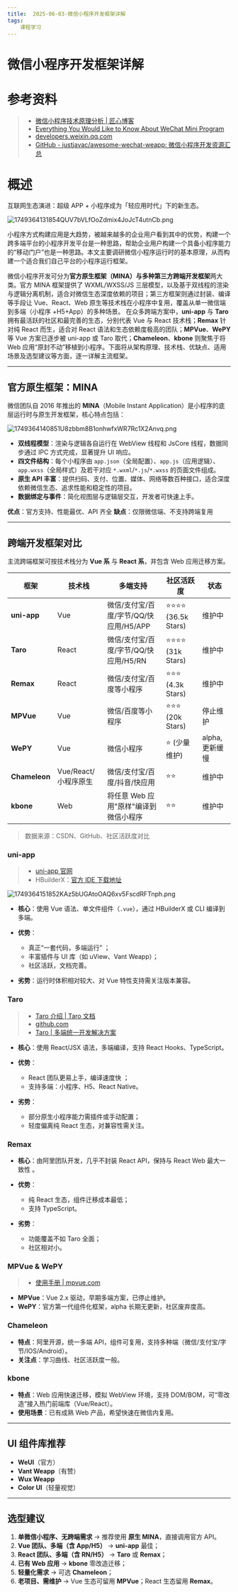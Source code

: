 ```yaml
---
title:  2025-06-03-微信小程序开发框架详解
tags: 
    课程学习
---
```

# 微信小程序开发框架详解

# 参考资料

> - [微信小程序技术原理分析 | 匠心博客](https://zhaomenghuan.js.org/blog/wechat-miniprogram-principle-analysis.html)
> - [Everything You Would Like to Know About WeChat Mini Program](https://ianwith.github.io/2020/02/12/everything-you-would-like-to-know-about-wechat-mini-program/?utm_source=chatgpt.com)
> - [developers.weixin.qq.com](https://developers.weixin.qq.com/miniprogram/dev/reference/)
> - [GitHub - justjavac/awesome-wechat-weapp: 微信小程序开发资源汇总 ](https://github.com/justjavac/awesome-wechat-weapp?tab=readme-ov-file)

# 概述

互联网生态演进：超级 APP + 小程序成为「轻应用时代」下的新生态。

![1749364131854QUV7bVLfOoZdmix4JoJcT4utnCb.png](https://gitee.com/tanke11223344/imagehost/raw/main/blog/1749364131854QUV7bVLfOoZdmix4JoJcT4utnCb.png)

小程序方式构建应用是大趋势，被越来越多的企业用户看到其中的优势，构建一个跨多端平台的小程序开发平台是一种思路，帮助企业用户构建一个具备小程序能力的“移动门户”也是一种思路。本文主要调研微信小程序运行时的基本原理，从而构建一个适合我们自己平台的小程序运行框架。

微信小程序开发可分为**官方原生框架（MINA）与多种第三方跨端开发框架**两大类。官方 MINA 框架提供了 WXML/WXSS/JS 三层模型，以及基于双线程的渲染与逻辑分离机制，适合对微信生态深度依赖的项目；第三方框架则通过封装、编译等手段让 Vue、React、Web 原生等技术栈在小程序中复用，覆盖从单一微信端到多端（小程序 +H5+App）的多种场景。
在众多跨端方案中，**uni-app** 与 **Taro** 拥有最活跃的社区和最完善的生态，分别代表 Vue 与 React 技术栈；**Remax** 针对纯 React 而生，适合对 React 语法和生态依赖度极高的团队；**MPVue**、**WePY** 等 Vue 方案已逐步被 uni-app 或 Taro 取代；**Chameleon**、**kbone** 则聚焦于将 Web 应用“原封不动”移植到小程序。下面将从架构原理、技术栈、优缺点、适用场景及选型建议等方面，逐一详解主流框架。

---

## 官方原生框架：MINA

微信团队自 2016 年推出的 **MINA**（Mobile Instant Application）是小程序的底层运行时与原生开发框架，核心特点包括：

![1749364140851U8zbbm8B1onhwfxWR7Rc1X2Anvq.png](https://gitee.com/tanke11223344/imagehost/raw/main/blog/1749364140851U8zbbm8B1onhwfxWR7Rc1X2Anvq.png)

- **双线程模型**：渲染与逻辑各自运行在 WebView 线程和 JsCore 线程，数据同步通过 IPC 方式完成，显著提升 UI 响应。
- **四文件结构**：每个小程序由 `app.json`（全局配置）、`app.js`（应用逻辑）、`app.wxss`（全局样式）及若干对应 `*.wxml`/`*.js`/`*.wxss` 的页面文件组成。
- **原生 API 丰富**：提供扫码、支付、位置、媒体、网络等数百种接口，适合深度依赖微信生态、追求性能和稳定性的项目。
- **数据绑定与事件**：简化视图层与逻辑层交互，开发者可快速上手。

**优点**：官方支持、性能最优、API 齐全
**缺点**：仅限微信端、不支持跨端复用

---

## 跨端开发框架对比

主流跨端框架可按技术栈分为 **Vue 系** 与 **React 系**，并包含 Web 应用迁移方案。

| **框架**      | **技术栈**     | **多端支持**                     | **社区活跃度**   | **状态**  |
| ------------------- | -------------------- | -------------------------------------- | ---------------------- | --------------- |
| **uni-app**   | Vue                  | 微信/支付宝/百度/字节/QQ/快应用/H5/APP | ⭐⭐⭐⭐ (36.5k Stars) | 维护中          |
| **Taro**      | React                | 微信/支付宝/百度/字节/QQ/快应用/H5/RN  | ⭐⭐⭐⭐ (31k Stars)   | 维护中          |
| **Remax**     | React                | 微信/支付宝/百度等小程序               | ⭐⭐⭐ (4.3k Stars)    | 维护中          |
| **MPVue**     | Vue                  | 微信/百度等小程序                      | ⭐⭐⭐ (20k Stars)     | 停止维护        |
| **WePY**      | Vue                  | 微信小程序                             | ⭐ (少量维护)          | alpha, 更新缓慢 |
| **Chameleon** | Vue/React/小程序原生 | 微信/支付宝/百度/抖音/快应用           | ⭐⭐                   | 维护中          |
| **kbone**     | Web                  | 将任意 Web 应用"原样"编译到微信小程序  | ⭐⭐                   | 维护中          |

> 数据来源：CSDN、GitHub、社区活跃度对比

### uni-app

> - [uni-app 官网](https://zh.uniapp.dcloud.io/resource.html)
> - HBuilderX：[官方 IDE 下载地址](https://www.dcloud.io/hbuilderx.html)

![1749364151852KAz5bUGAtoOAQ6xv5FscdRFTnph.png](https://gitee.com/tanke11223344/imagehost/raw/main/blog/1749364151852KAz5bUGAtoOAQ6xv5FscdRFTnph.png)

- **核心**：使用 Vue 语法、单文件组件（`.vue`），通过 HBuilderX 或 CLI 编译到多端。
- **优势**：

  - 真正“一套代码，多端运行” ；
  - 丰富插件与 UI 库（如 uView、Vant Weapp）；
  - 社区活跃，文档完善。
- **劣势**：运行时体积相对较大、对 Vue 特性支持需关注版本兼容。

### Taro

> - [Taro 介绍 | Taro 文档](https://docs.taro.zone/docs/)
> - [github.com](https://github.com/NervJS/taro)
> - [Taro | 多端统一开发解决方案](https://taro.zone/)

- **核心**：使用 React/JSX 语法，多端编译，支持 React Hooks、TypeScript。
- **优势**：

  - React 团队更易上手，编译速度快 ；
  - 支持多端：小程序、H5、React Native。
- **劣势**：

  - 部分原生小程序能力需插件或手动配置；
  - 轻度偏离纯 React 生态，对兼容性需关注。

### Remax

- **核心**：由阿里团队开发，几乎不封装 React API，保持与 React Web 最大一致性 。
- **优势**：

  - 纯 React 生态，组件迁移成本最低；
  - 支持 TypeScript。
- **劣势**：

  - 功能覆盖不如 Taro 全面；
  - 社区相对小。

### MPVue & WePY

> - [使用手册 | mpvue.com](http://mpvue.com/mpvue/#-html)

- **MPVue**：Vue 2.x 驱动，早期多端方案，已停止维护。
- **WePY**：官方第一代组件化框架，alpha 长期无更新，社区废弃度高。

### Chameleon

- **特点**：阿里开源，统一多端 API，组件可复用，支持多种端（微信/支付宝/字节/IOS/Android）。
- **关注点**：学习曲线、社区活跃度一般。

### kbone

- **特点**：Web 应用快速迁移，模拟 WebView 环境，支持 DOM/BOM，可“零改造”接入热门前端库（Vue/React）。
- **使用场景**：已有成熟 Web 产品，希望快速在微信内复用。

---

## UI 组件库推荐

- **WeUI**（官方）
- **Vant Weapp**（有赞）
- **Wux Weapp**
- **Color UI**（轻量视觉）

---

## 选型建议

1. **单微信小程序、无跨端需求** → 推荐使用 **原生 MINA**，直接调用官方 API。
2. **Vue 团队、多端（含 App/H5）** → **uni-app** 最佳；
3. **React 团队、多端（含 RN/H5）** → **Taro** 或 **Remax**；
4. **已有 Web 应用** → **kbone** 零改造迁移；
5. **轻量化需求** → 可选 **Chameleon**；
6. **老项目、需维护** → Vue 生态可留用 **MPVue**；React 生态留用 **Remax**。
